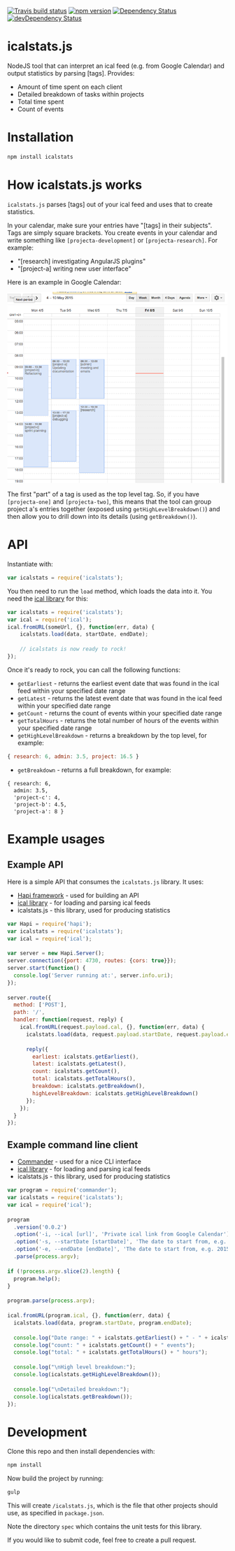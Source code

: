 [ ![Travis build status](https://travis-ci.org/radify/icalstats.js.svg)](https://travis-ci.org/radify/icalstats)
[ ![npm version](https://badge.fury.io/js/icalstats.svg)](https://www.npmjs.com/package/icalstats)
[ ![Dependency Status](https://david-dm.org/radify/icalstats.js.svg)](https://david-dm.org/radify/icalstats.js)
[ ![devDependency Status](https://david-dm.org/radify/icalstats.js/dev-status.svg)](https://david-dm.org/radify/icalstats.js#info=devDependencies)

# icalstats.js

NodeJS tool that can interpret an ical feed (e.g. from Google Calendar) and output statistics by parsing [tags]. Provides:

* Amount of time spent on each client
* Detailed breakdown of tasks within projects
* Total time spent
* Count of events

# Installation

```bash
npm install icalstats
```

# How icalstats.js works

`icalstats.js` parses [tags] out of your ical feed and uses that to create statistics.

In your calendar, make sure your entries have "[tags] in their subjects". Tags are simply square brackets. You create events in your calendar and write something like `[projecta-development]` or `[projecta-research]`. For example:

* "[research] investigating AngularJS plugins"
* "[project-a] writing new user interface"

Here is an example in Google Calendar:

![Google Calendar usage example](/img/usage-example.png)

The first "part" of a tag is used as the top level tag. So, if you have `[projecta-one]` and `[projecta-two]`, this means that the tool can group project a's entries together (exposed using `getHighLevelBreakdown()`) and then allow you to drill down into its details (using `getBreakdown()`).

# API

Instantiate with:

```javascript
var icalstats = require('icalstats');
```

You then need to run the `load` method, which loads the data into it. You need the [ical library](https://www.npmjs.com/package/ical) for this:

```javascript
var icalstats = require('icalstats');
var ical = require('ical');
ical.fromURL(someUrl, {}, function(err, data) {
    icalstats.load(data, startDate, endDate);

    // icalstats is now ready to rock!
});
```

Once it's ready to rock, you can call the following functions:

* `getEarliest` - returns the earliest event date that was found in the ical feed within your specified date range
* `getLatest` - returns the latest event date that was found in the ical feed within your specified date range
* `getCount` - returns the count of events within your specified date range
* `getTotalHours` - returns the total number of hours of the events within your specified date range
* `getHighLevelBreakdown` - returns a breakdown by the top level, for example:

```javascript
{ research: 6, admin: 3.5, project: 16.5 }
```

* `getBreakdown` - returns a full breakdown, for example:
```
{ research: 6,
  admin: 3.5,
  'project-c': 4,
  'project-b': 4.5,
  'project-a': 8 }
```

# Example usages

## Example API

Here is a simple API that consumes the `icalstats.js` library. It uses:

* [Hapi framework](http://hapijs.com/) - used for building an API
* [ical library](https://www.npmjs.com/package/ical) - for loading and parsing ical feeds
* icalstats.js - this library, used for producing statistics

```javascript
var Hapi = require('hapi');
var icalstats = require('icalstats');
var ical = require('ical');

var server = new Hapi.Server();
server.connection({port: 4730, routes: {cors: true}});
server.start(function() {
  console.log('Server running at:', server.info.uri);
});

server.route({
  method: ['POST'],
  path: '/',
  handler: function(request, reply) {
    ical.fromURL(request.payload.cal, {}, function(err, data) {
      icalstats.load(data, request.payload.startDate, request.payload.endDate);

      reply({
        earliest: icalstats.getEarliest(),
        latest: icalstats.getLatest(),
        count: icalstats.getCount(),
        total: icalstats.getTotalHours(),
        breakdown: icalstats.getBreakdown(),
        highLevelBreakdown: icalstats.getHighLevelBreakdown()
      });
    });
  }
});
```

## Example command line client

* [Commander](https://www.npmjs.com/package/commander) - used for a nice CLI interface
* [ical library](https://www.npmjs.com/package/ical) - for loading and parsing ical feeds
* icalstats.js - this library, used for producing statistics

```javascript
var program = require('commander');
var icalstats = require('icalstats');
var ical = require('ical');

program
  .version('0.0.2')
  .option('-i, --ical [url]', 'Private ical link from Google Calendar')
  .option('-s, --startDate [startDate]', 'The date to start from, e.g. 2015-05-01')
  .option('-e, --endDate [endDate]', 'The date to start from, e.g. 2015-05-08')
  .parse(process.argv);

if (!process.argv.slice(2).length) {
  program.help();
}

program.parse(process.argv);

ical.fromURL(program.ical, {}, function(err, data) {
  icalstats.load(data, program.startDate, program.endDate);

  console.log("Date range: " + icalstats.getEarliest() + " - " + icalstats.getLatest());
  console.log("count: " + icalstats.getCount() + " events");
  console.log("total: " + icalstats.getTotalHours() + " hours");

  console.log("\nHigh level breakdown:");
  console.log(icalstats.getHighLevelBreakdown());

  console.log("\nDetailed breakdown:");
  console.log(icalstats.getBreakdown());
});
```

# Development

Clone this repo and then install dependencies with:

```bash
npm install
```

Now build the project by running:

```bash
gulp
```

This will create `/icalstats.js`, which is the file that other projects should use, as specified in `package.json`.

Note the directory `spec` which contains the unit tests for this library.

If you would like to submit code, feel free to create a pull request.
